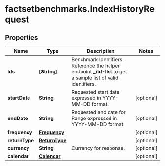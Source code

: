 # factsetbenchmarks.IndexHistoryRequest

## Properties

Name | Type | Description | Notes
------------ | ------------- | ------------- | -------------
**ids** | **[String]** | Benchmark Identifiers. Reference the helper endpoint **_/id-list** to get a sample list of  valid identifiers. | 
**startDate** | **String** | Requested start date expressed in YYYY-MM-DD format. | [optional] 
**endDate** | **String** | Requested end date for Range expressed in YYYY-MM-DD format. | [optional] 
**frequency** | [**Frequency**](Frequency.md) |  | [optional] 
**returnType** | [**ReturnType**](ReturnType.md) |  | [optional] 
**currency** | **String** | Currency for response. | [optional] 
**calendar** | [**Calendar**](Calendar.md) |  | [optional] 


